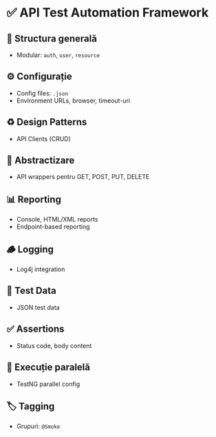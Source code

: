 # ✅ API Test Automation Framework

## 📁 Structura generală
- Modular: `auth`, `user`, `resource`

## ⚙️ Configurație
- Config files: `.json`
- Environment URLs, browser, timeout-uri

## ♻️ Design Patterns
- API Clients (CRUD)

## 🧩 Abstractizare
- API wrappers pentru GET, POST, PUT, DELETE

## 📊 Reporting
- Console, HTML/XML reports
- Endpoint-based reporting

## 🪵 Logging
- Log4j integration

## 📂 Test Data
- JSON test data

## ✅ Assertions
- Status code, body content

## 🧪 Execuție paralelă
- TestNG parallel config

## 🏷️ Tagging
- Grupuri: `@Smoke`
